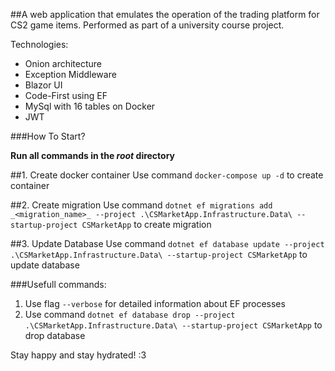 ##A web application that emulates the operation of the trading platform for CS2 game items. 
Performed as part of a university course project.

Technologies:
* Onion architecture
* Exception Middleware
* Blazor UI
* Code-First using EF
* MySql with 16 tables on Docker
* JWT

###How To Start?

**Run all commands in the _root_ directory**

##1. Create docker container
Use command `docker-compose up -d` to create container

##2. Create migration
Use command `dotnet ef migrations add _<migration_name>_ --project .\CSMarketApp.Infrastructure.Data\ --startup-project CSMarketApp` to create migration

##3. Update Database
Use command `dotnet ef database update --project .\CSMarketApp.Infrastructure.Data\ --startup-project CSMarketApp` to update database

###Usefull commands:
1. Use flag `--verbose` for detailed information about EF processes
2. Use command `dotnet ef database drop --project .\CSMarketApp.Infrastructure.Data\ --startup-project CSMarketApp` to drop database

Stay happy and stay hydrated! :3
